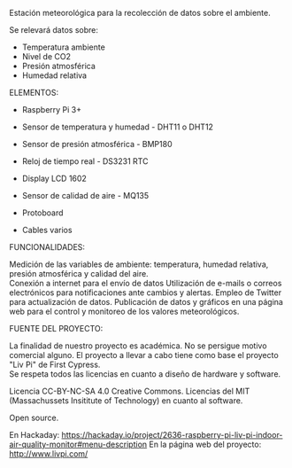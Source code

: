 Estación meteorológica para la recolección de datos sobre el ambiente.

Se relevará datos sobre:
- Temperatura ambiente
- Nivel de CO2
- Presión atmosférica
- Humedad relativa

ELEMENTOS: 

- Raspberry Pi 3+ 
- Sensor de temperatura y humedad - DHT11 o DHT12 
- Sensor de presión atmosférica - BMP180 
- Reloj de tiempo real - DS3231 RTC 
- Display LCD 1602 
- Sensor de calidad de aire - MQ135 

- Protoboard 
- Cables varios 



FUNCIONALIDADES: 

Medición de las variables de ambiente: temperatura, humedad relativa, presión atmosférica y calidad del aire.  
Conexión a internet para el envío de datos 
Utilización de e-mails o correos electrónicos para notificaciones ante cambios y alertas. 
Empleo de Twitter para actualización de datos. 
Publicación de datos y gráficos en una página web para el control y monitoreo de los valores meteorológicos. 

 
FUENTE DEL PROYECTO: 

La finalidad de nuestro proyecto es académica. No se persigue motivo comercial alguno. 
El proyecto a llevar a cabo tiene como base el proyecto "Liv Pi" de First Cypress.  
Se respeta todos las licencias en cuanto a diseño de hardware y software. 

Licencia CC-BY-NC-SA 4.0 Creative Commons. 
Licencias del MIT (Massachussets Insititute of Technology) en cuanto al software. 

Open source. 

En Hackaday: https://hackaday.io/project/2636-raspberry-pi-liv-pi-indoor-air-quality-monitor#menu-description 
En la página web del proyecto:  http://www.livpi.com/ 